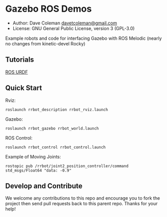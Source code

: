 # Gazebo ROS Demos

* Author: Dave Coleman <davetcoleman@gmail.com>
* License: GNU General Public License, version 3 (GPL-3.0)

Example robots and code for interfacing Gazebo with ROS Melodic (nearly no changes from kinetic-devel Rocky)
 
## Tutorials

[ROS URDF](http://gazebosim.org/tutorials/?tut=ros_urdf)

## Quick Start

Rviz:

    roslaunch rrbot_description rrbot_rviz.launch

Gazebo:

    roslaunch rrbot_gazebo rrbot_world.launch

ROS Control:

    roslaunch rrbot_control rrbot_control.launch

Example of Moving Joints:

    rostopic pub /rrbot/joint2_position_controller/command std_msgs/Float64 "data: -0.9"

## Develop and Contribute

We welcome any contributions to this repo and encourage you to fork the project then send pull requests back to this parent repo. Thanks for your help!
